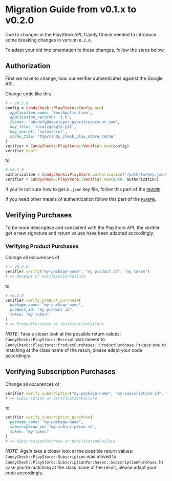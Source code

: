# Migration Guide from v0.1.x to v0.2.0

Due to changes in the PlayStore API, Candy Check needed to introduce some breaking changes in version `0.2.0`.

To adapt your old implementation to these changes, follow the steps below:

## Authorization

First we have to change, how our verifier authenticates against the Google API.

Change code like this

```ruby
# < v0.2.0
config = CandyCheck::PlayStore::Config.new(
  application_name: 'YourApplication',
  application_version: '1.0',
  issuer: 'abcdefg@developer.gserviceaccount.com',
  key_file: 'local/google.p12',
  key_secret: 'notasecret',
  cache_file: 'tmp/candy_check_play_store_cache'
)
verifier = CandyCheck::PlayStore::Verifier.new(config)
verifier.boot!
```

to

```ruby
# v0.2.0
authorization = CandyCheck::PlayStore.authorization("/path/to/key.json")
verifier = CandyCheck::PlayStore::Verifier.new(auth: authorization)
```

If you're not sure how to get a `.json` key file, follow this part of the [`README`](/README.md#getting-the-json-key-file).

If you need other means of authentication follow this part of the [`README`](http://localhost:6419/README.md#building-an-authorization-object).

## Verifying Purchases

To be more descriptive and consistent with the PlayStore API, the verifier got a new signature and return values have been adapted accordingly.

### Verifying Product Purchases

Change all occurences of

```ruby
# < v0.2.0
verifier.verify("my-package-name", "my product id", "my token")
# => Receipt or VerificationFailure
```

to

```ruby
# v0.2.0
verifier.verify_product_purchase(
  package_name: "my-package-name",
  product_id: "my product id",
  token: "my token"
)
# => ProductPurchase or VerificationFailure
```

*NOTE:* Take a closer look at the possible return values: `CandyCheck::PlayStore::Receipt` was moved to `CandyCheck::PlayStore::ProductPurchases::ProductPurchase`. In case you're matching at the class name of the result, please adapt your code accordingly.

## Verifying Subscription Purchases

Change all occurences of

```ruby
verifier.verify_subscription("my-package-name", "my-subscription-id", "my-token")
# => Subscription or VerificationFailure
```

to

```ruby
verifier.verify_subscription_purchase(
  package_name: "my-package-name",
  subscription_id: "my-subscription-id",
  token: "my-token"
)
# => SubscriptionPurchase or VerificationFailure
```

*NOTE:* Again take a closer look at the possible return values: `CandyCheck::PlayStore::Subscription` was moved to `CandyCheck::PlayStore::SubscriptionPurchases::SubscriptionPurchase`. In case you're matching at the class name of the result, please adapt your code accordingly.
